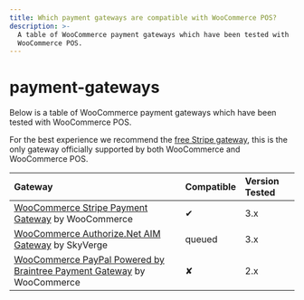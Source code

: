 ```yaml
---
title: Which payment gateways are compatible with WooCommerce POS?
description: >-
  A table of WooCommerce payment gateways which have been tested with
  WooCommerce POS.
---
```


# payment-gateways

Below is a table of WooCommerce payment gateways which have been tested with WooCommerce POS.

For the best experience we recommend the [free Stripe gateway](https://wordpress.org/plugins/woocommerce-gateway-stripe/), this is the only gateway officially supported by both WooCommerce and WooCommerce POS.

| Gateway | Compatible | Version Tested |
| :--- | :--- | :--- |
|  [WooCommerce Stripe Payment Gateway](https://wordpress.org/plugins/woocommerce-gateway-stripe/)  by WooCommerce | ✔ | 3.x |
|  [WooCommerce Authorize.Net AIM Gateway](https://woocommerce.com/products/authorize-net-aim/)  by SkyVerge | queued | 3.x |
|  [WooCommerce PayPal Powered by Braintree Payment Gateway](https://wordpress.org/plugins/woocommerce-gateway-paypal-powered-by-braintree/)  by WooCommerce | ✘ | 2.x |

